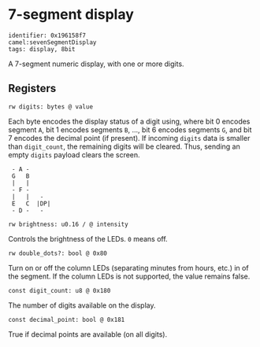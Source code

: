 #  7-segment display

    identifier: 0x196158f7
    camel:sevenSegmentDisplay
    tags: display, 8bit

A 7-segment numeric display, with one or more digits.

## Registers

    rw digits: bytes @ value

Each byte encodes the display status of a digit using, 
where bit 0 encodes segment `A`, bit 1 encodes segments `B`, ..., bit 6 encodes segments `G`, and bit 7 encodes the decimal point (if present).
If incoming ``digits`` data is smaller than `digit_count`, the remaining digits will be cleared.
Thus, sending an empty ``digits`` payload clears the screen.

```text
 - A -
 G   B
 |   |
 - F -
 |   |   -
 E   C  |DP|
 - D -   -
```

    rw brightness: u0.16 / @ intensity

Controls the brightness of the LEDs. ``0`` means off.

    rw double_dots?: bool @ 0x80

Turn on or off the column LEDs (separating minutes from hours, etc.) in of the segment.
If the column LEDs is not supported, the value remains false.

    const digit_count: u8 @ 0x180

The number of digits available on the display.

    const decimal_point: bool @ 0x181

True if decimal points are available (on all digits).

